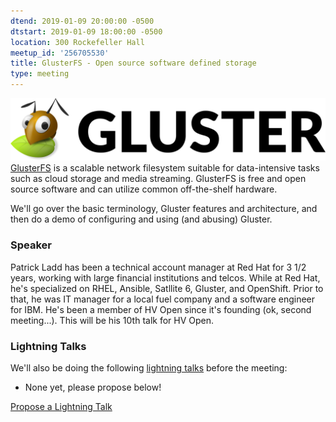 ```yaml
---
dtend: 2019-01-09 20:00:00 -0500
dtstart: 2019-01-09 18:00:00 -0500
location: 300 Rockefeller Hall
meetup_id: '256705530'
title: GlusterFS - Open source software defined storage
type: meeting
---
```


![Gluster Logo](/images/talks/gluster.svg)
[GlusterFS](https://www.gluster.org/) is a scalable network filesystem suitable for data-intensive tasks such as cloud storage and media streaming. GlusterFS is free and open source software and can utilize common off-the-shelf hardware.

We'll go over the basic terminology, Gluster features and architecture, and then do a demo of configuring and using (and abusing) Gluster.

### Speaker ###
Patrick Ladd has been a technical account manager at Red Hat for 3 1/2 years, working with large financial institutions and telcos.
While at Red Hat, he's specialized on RHEL, Ansible, Satllite 6, Gluster, and OpenShift.  Prior to that, he was IT manager for a local fuel company and a software engineer for IBM.
He's been a member of HV Open since it's founding (ok, second meeting...).  This will be his 10th talk for HV Open.


### Lightning Talks ###

We'll also be doing the
following [lightning talks](/lightning-talks.html) before the meeting:

* None yet, please propose below!


<a class="btn btn-default btn-hvopen"
  href="mailto:sean@dague.net?cc=matthias.a.johnson@gmail.com&subject=HV%20Open%20Lightning%20Talk%20Submission"
  role="button">Propose
  a Lightning Talk</a>
